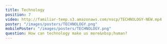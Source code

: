 ```yaml
---
title: Technology
position: 7
video: http://familiar-temp.s3.amazonaws.com/nscp/TECHNOLOGY-NEW.mp4
poster: "/images/posters/TECHNOLOGY.png"
mobilePoster: "/images/posters/TECHNOLOGY.png"
question: How can technology make us more&nbsp;human?
---
```


